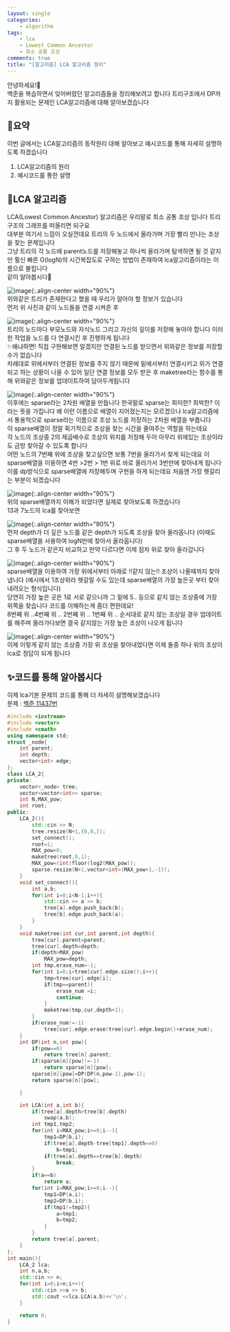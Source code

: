 ```yaml
---
layout: single
categories:
    - algorithm
tags:
    - lca
    - Lowest Common Ancestor
    - 최소 공통 조상
comments: true
title: "[알고리즘] LCA 알고리즘 정리"
---
```


안녕하세요!👋<br>
백준을 복습하면서 잊어버렸던 알고리즘들을 정리해보려고 합니다 트리구조에서 DP까지 활용되는 문제인 LCA알고리즘에 대해 알아보겠습니다<br>

## 🙏요약
이번 글에서는 LCA알고리즘의 동작원리 대해 알아보고 예시코드를 통해 자세히 설명하도록 하겠습니다

1. LCA알고리즘의 원리
2. 예시코드를 통한 설명

## 📔LCA 알고리즘

LCA(Lowest Common Ancestor) 알고리즘은 우리말로 최소 공통 조상 입니다 트리구조의 그래프를 떠올리면 되구요<br>
대부분 여기서 느낌이 오실껀데요 트리의 두 노드에서 올라가며 가장 빨리 만나는 조상을 찾는 문제입니다<br>
그냥 트리의 각 노드에 parent노드를 저장해놓고 하나씩 올라가며 탐색하면 될 것 같지만 훨신 빠른 O(logN)의 시간복잡도로 구하는 방법이 존재하여 lca알고리즘이라는 이름으로 불립니다<br>
같이 알아봅시다👊<br>

![image](/assets/images/0729_29/lca1.png){:.align-center width="90%"}  <br>
위와같은 트리가 존재한다고 했을 때 우리가 알아야 할 정보가 있습니다<br>
먼저 위 사진과 같이 노드들을 연결 시켜준 후<br>

![image](/assets/images/0729_29/lca2.png){:.align-center width="90%"}  <br>
트리의 노드마다 부모노드와 자식노드 그리고 자신의 깊이를 저장해 놓아야 합니다 이러한 작업을 노드를 다 연결시킨 후 진행하게 됩니다<br>
✨왜냐하면! 직접 구현해보면 알겠지만 연결된 노드를 받으면서 위와같은 정보를 저장할 수가 없습니다<br>
차례대로 위에서부터 연결된 정보를 주지 않기 때문에 밑에서부터 연결시키고 위가 연결되고 하는 상황이 나올 수 있어 일단 연결 정보를 모두 받은 후 maketree라는 함수를 통해 위와같은 정보를 업데이트하여 담아두게됩니다<br>

![image](/assets/images/0729_29/lca3.png){:.align-center width="90%"}  <br>
이후에는 sparse라는 2차원 배열을 만듭니다 한국말로 sparse는 희미한? 희박한? 이라는 뜻을 가집니다 왜 이런 이름으로 배열이 지어졌는지는 모르겠으나 lca알고리즘에서 통용적으로 sparse라는 이름으로 조상 노드를 저장하는 2차원 배열을 부릅니다<br>
이 sparse배열이 정말 획기적으로 조상을 찾는 시간을 줄여주는 역할을 하는데요<br>
각 노드의 조상중 2의 제곱배수로 조상의 위치를 저장해 두어 아무리 위에있는 조상이라도 금방 찾아갈 수 있도록 합니다<br>
어떤 노드의 7번째 위에 조상을 찾고싶으면 보통 7번을 올라가서 찾게 되는데요 이 sparse배열을 이용하면 4번 >2번 > 1번 위로 바로 올라가서 3번만에 찾아내게 됩니다<br>
이를 dp방식으로 sparse배열에 저장해두며 구현을 하게 되는데요 처음엔 가장 헷갈리는 부분이 되겠습니다<br>

![image](/assets/images/0729_29/lca4.png){:.align-center width="90%"}  <br>
위의 sparse배열까지 이해가 되었다면 실제로 찾아보도록 하겠습니다<br>
13과 7노드의 lca를 찾아보면<br>

![image](/assets/images/0729_29/lca5.png){:.align-center width="90%"}  <br>
먼저 depth가 더 깊은 노드를 같은 depth가 되도록 조상을 찾아 올라옵니다 (이때도 sparse배열을 사용하여 logN만에 찾아서 올라옵니다)<br>
그 후 두 노드가 같은지 비교하고 만약 다르다면 이제 점차 위로 찾아 올라갑니다<br>

![image](/assets/images/0729_29/lca6.png){:.align-center width="90%"}  <br>
sparse배열을 이용하여 가장 위에서부터 아래로 !!같지 않는!! 조상이 나올때까지 찾아냅니다 (예시에서 1조상위라 헷갈릴 수도 있는데 sparse배열의 가장 높은곳 부터 찾아내려오는 형식입니다)<br>
당연히 가장 높은 곳은 1로 서로 같으니까 그 밑에 5.. 등으로 같지 않는 조상중에 가장 위쪽을 찾습니다 코드를 이해하는게 좀더 편한데요!<br>
8번째 위 ..4번째 위 .. 2번째 위 .. 1번째 위 .. 순서대로 같지 않는 조상일 경우 업데이트를 해주며 올라가다보면 결국 같지않는 가장 높은 조상이 나오게 됩니다<br>

![image](/assets/images/0729_29/lca7.png){:.align-center width="90%"}  <br>
이제 이렇게 같지 않는 조상중 가장 위 조상을 찾아내었다면 이제 둘중 하나 위의 조상이 lca로 정답이 되게 됩니다<br>


## ✨코드를 통해 알아봅시다
이제 lca기본 문제의 코드를 통해 더 자세히 설명해보겠습니다<br>
문제 : [백준 11437번](https://www.acmicpc.net/problem/11437) <br>
  
```cpp
#include <iostream>
#include <vector>
#include <cmath>
using namespace std;
struct _node{
    int parent;
    int depth;
    vector<int> edge;
};
class LCA_2{
private:
    vector<_node> tree;
    vector<vector<int>> sparse;
    int N,MAX_pow;
    int root;
public:
    LCA_2(){
        std::cin >> N;
        tree.resize(N+1,{0,0,});
        set_connect();
        root=1;
        MAX_pow=0;
        maketree(root,0,1);
        MAX_pow=(int)floor(log2(MAX_pow));
        sparse.resize(N+1,vector<int>(MAX_pow+1,-1));
    }
    void set_connect(){
        int a,b;
        for(int i=0;i<N-1;i++){
            std::cin >> a >> b;
            tree[a].edge.push_back(b);
            tree[b].edge.push_back(a);
        }
    }
    void maketree(int cur,int parent,int depth){
        tree[cur].parent=parent;
        tree[cur].depth=depth;
        if(depth>MAX_pow)
            MAX_pow=depth;
        int tmp,erase_num=-1;
        for(int i=0;i<tree[cur].edge.size();i++){
            tmp=tree[cur].edge[i];
            if(tmp==parent){
                erase_num =i;
                continue;
            }
            maketree(tmp,cur,depth+1);
        }
        if(erase_num!=-1)
            tree[cur].edge.erase(tree[cur].edge.begin()+erase_num);
    }
    int DP(int n,int pow){
        if(pow==0)
            return tree[n].parent;
        if(sparse[n][pow]!=-1)
            return sparse[n][pow];
        sparse[n][pow]=DP(DP(n,pow-1),pow-1);
        return sparse[n][pow];

    }

    int LCA(int a,int b){
        if(tree[a].depth>tree[b].depth)
            swap(a,b);
        int tmp1,tmp2;
        for(int i=MAX_pow;i>=0;i--){
            tmp1=DP(b,i);
            if(tree[a].depth-tree[tmp1].depth<=0)
                b=tmp1;
            if(tree[a].depth==tree[b].depth)
                break;
        }
        if(a==b)
            return a;
        for(int i=MAX_pow;i>=0;i--){
            tmp1=DP(a,i);
            tmp2=DP(b,i);
            if(tmp1!=tmp2){
                a=tmp1;
                b=tmp2;
            }
        }
        return tree[a].parent;
    }
};
int main(){
    LCA_2 lca;
    int n,a,b;
    std::cin >> n;
    for(int i=0;i<n;i++){
        std::cin >>a >> b;
        std::cout <<lca.LCA(a,b)<<'\n';
    }

    return 0;
}
```
